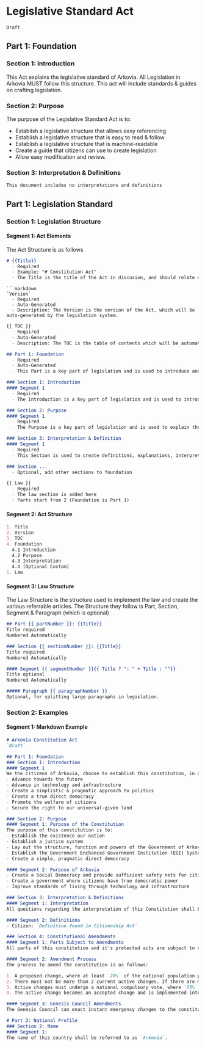 
# Legislative Standard Act
`Draft`

## Part 1: Foundation
### Section 1: Introduction
This Act explains the legislative standard of Arkovia. All Legislation in Arkovia MUST follow this structure. This act will include standards & guides on crafting legislation.

### Section 2: Purpose
The purpose of the Legislative Standard Act is to:
- Establish a legislative structure that allows easy referencing
- Establish a legislative structure that is easy to read & follow
- Establish a legislative structure that is machine-readable
- Create a guide that citizens can use to create legislation
- Allow easy modification and review.

### Section 3: Interpretation & Definitions
`This document includes no interpretations and definitions`

## Part 1: Legislation Standard
### Section 1: Legislation Structure
#### Segment 1: Act Elements
The Act Structure is as follows

```markdown
# {{Title}}
  - Required
  - Example: "# Constitution Act"
  - The Title is the title of the Act in discusion, and should relate directly to it's contents.
```
```
```markdown
`Version`
  - Required
  - Auto-Generated
  - Description: The Version is the version of the Act, which will be auto-generated by the legislation system.
```
```markdown
{{ TOC }}
  - Required
  - Auto-Generated
  - Description: The TOC is the table of contents which will be automatically generated by the legislative system.
```
```markdown
## Part 1: Foundation
  - Required
  - Auto-Generated
  - This Part is a key part of legislation and is used to introduce and explain the purpose of the Act in discussion
```
```markdown
### Section 1: Introduction
#### Segment 1
  - Required
  - The Introduction is a key part of legislation and is used to introduce and explain the Act in discussion
```
```markdown
### Section 2: Purpose
#### Segment 1
  - Required
  - The Purpose is a key part of legislation and is used to explain the purpose of the Act in discussion
```
```markdown
### Section 3: Interpretation & Definition
#### Segment 1
  - Required
  - This Section is used to create definitions, explanations, interpretations and a glossary of terms used in the legislative document
```
```markdown
### Section ...
  - Optional, add other sections to foundation
```
```markdown
{{ Law }}
  - Required
  - The law section is added here
  - Parts start from 2 (Foundation is Part 1)
```

#### Segment 2: Act Structure
```markdown
1. Title
2. Version
3. TOC
4. Foundation
  4.1 Introduction
  4.2 Purpose
  4.3 Interpretation
  4.4 (Optional Custom)
5. Law
```

#### Segment 3: Law Structure
The Law Structure is the structure used to implement the law and create the various referrable articles. The Structure they follow is Part, Section, Segment & Paragraph (which is optional)

```markdown
## Part {{ partNumber }}: {{Title}}
Title required
Numbered Automatically

### Section {{ sectionNumber }}: {{Title}}
Title required
Numbered Automatically

#### Segment {{ segmentNumber }}{{ Title ? ": " + Title : ""}}
Title optional
Numbered Automatically

##### Paragraph {{ paragraphNumber }}
Optional, for splitting large paragraphs in legislation.
```

### Section 2: Examples
#### Segment 1: Markdown Example
```markdown
# Arkovia Constitution Act
`Draft`

## Part 1: Foundation
### Section 1: Introduction
#### Segment 1
We the citizens of Arkovia, choose to establish this constitution, in order to establish a nation & country which aims to: 
- Advance towards the future
- Advance in technology and infrastructure
- Create a simplistic & pragmatic approach to politics
- Create a true direct democracy
- Promote the welfare of citizens
- Secure the right to our universal-given land

### Section 2: Purpose
#### Segment 1: Purpose of the Constitution
The purpose of this constitution is to:
- Establish the existence our nation
- Establish a justice system
- Lay out the structure, function and powers of the Government of Arkovia
- Establish the Government Enchanced Government Institution (EGI) System
- Create a simple, pragmatic direct democracy

#### Segment 2: Purpose of Arkovia
- Create a Social Democracy and provide sufficient safety nets for citizens.
- Create a government where citizens have true democratic power
- Improve standards of living through technology and infrastructure

### Section 3: Interpretation & Definitions
#### Segment 1: Interpretation
All questions regarding the interpretation of this Constitution shall be decided by the Genesis Council.

#### Segment 2: Definitions
- Citizen: `Definition found in Citizenship Act`

### Section 4: Constitutional Amendments
#### Segment 1: Parts Subject to Amendments
All parts of this constitution and it's protected acts are subject to change unless explicitly stated.

#### Segment 2: Amendment Process
The process to amend the constitution is as follows:

1. A proposed change, where at least `20%` of the national population participates with an approval of at least `50% + 1`.
2. There must not be more than 2 current active changes. If there are more than 2 active changes, a queue will be formed, in the order of highest approval.
3. Active changes must undergo a national compulsory vote, where `75%` of the population must approve.
4. The active change becomes an accepted change and is implemented into the constitution.

#### Segment 3: Genesis Council Amendments
The Genesis Council can enact instant emergency changes to the constitution by Council Vote to protect the sovereignty and stability of the country, but will generally abstain from doing so.

# Part 2: National Profile
### Section 2: Name
#### Segment 1:
The name of this country shall be referred to as `Arkovia`.
```

